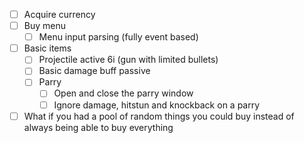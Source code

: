 - [ ] Acquire currency
- [ ] Buy menu
	- [ ] Menu input parsing (fully event based)
- [ ] Basic items
	- [ ] Projectile active 6i (gun with limited bullets)
	- [ ] Basic damage buff passive
	- [ ] Parry
		- [ ] Open and close the parry window
		- [ ] Ignore damage, hitstun and knockback on a parry
- [ ] What if you had a pool of random things you could buy instead of always being able to buy everything
